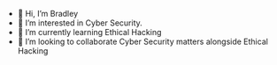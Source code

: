 - 👋 Hi, I’m Bradley 
- 👀 I’m interested in Cyber Security.
- 🌱 I’m currently learning Ethical Hacking
- 💞️ I’m looking to collaborate Cyber Security matters alongside Ethical Hacking


<!---
kingbradley2k/kingbradley2k is a ✨ special ✨ repository because its `README.md` (this file) appears on your GitHub profile.
You can click the Preview link to take a look at your changes.
--->
